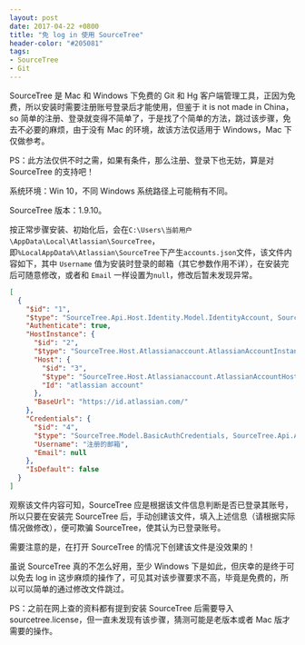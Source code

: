 ```yaml
---
layout: post
date: 2017-04-22 +0800
title: "免 log in 使用 SourceTree"
header-color: "#205081"
tags:
- SourceTree
- Git
---
```


SourceTree 是 Mac 和 Windows 下免费的 Git 和 Hg 客户端管理工具，正因为免费，所以安装时需要注册账号登录后才能使用，但鉴于 it is not made in China，so 简单的注册、登录就变得不简单了，于是找了个简单的方法，跳过该步骤，免去不必要的麻烦，由于没有 Mac 的环境，故该方法仅适用于 Windows，Mac 下仅做参考。

PS：此方法仅供不时之需，如果有条件，那么注册、登录下也无妨，算是对 SourceTree 的支持吧！

<!--more-->

系统环境：Win 10，不同 Windows 系统路径上可能稍有不同。

SourceTree 版本：1.9.10。

按正常步骤安装、初始化后，会在`C:\Users\当前用户\AppData\Local\Atlassian\SourceTree`，即`%LocalAppData%\Atlassian\SourceTree`下产生`accounts.json`文件，该文件内容如下，其中 `Username` 值为安装时登录的邮箱（其它参数作用不详），在安装完后可随意修改，或者和 `Email` 一样设置为`null`，修改后暂未发现异常。

```json
[
  {
    "$id": "1",
    "$type": "SourceTree.Api.Host.Identity.Model.IdentityAccount, SourceTree.Api.Host.Identity",
    "Authenticate": true,
    "HostInstance": {
      "$id": "2",
      "$type": "SourceTree.Host.Atlassianaccount.AtlassianAccountInstance, SourceTree.Host.AtlassianAccount",
      "Host": {
        "$id": "3",
        "$type": "SourceTree.Host.Atlassianaccount.AtlassianAccountHost, SourceTree.Host.AtlassianAccount",
        "Id": "atlassian account"
      },
      "BaseUrl": "https://id.atlassian.com/"
    },
    "Credentials": {
      "$id": "4",
      "$type": "SourceTree.Model.BasicAuthCredentials, SourceTree.Api.Account",
      "Username": "注册的邮箱",
      "Email": null
    },
    "IsDefault": false
  }
]
```

观察该文件内容可知，SourceTree 应是根据该文件信息判断是否已登录其账号，所以只要在安装完 SourceTree 后，手动创建该文件，填入上述信息（请根据实际情况做修改），便可欺骗 SourceTree，使其认为已登录账号。

需要注意的是，在打开 SourceTree 的情况下创建该文件是没效果的！


虽说 SourceTree 真的不怎么好用，至少 Windows 下是如此，但庆幸的是终于可以免去 log in 这步麻烦的操作了，可见其对该步骤要求不高，毕竟是免费的，所以可以简单的通过修改文件跳过。

PS：之前在网上查的资料都有提到安装 SourceTree 后需要导入 sourcetree.license，但一直未发现有该步骤，猜测可能是老版本或者 Mac 版才需要的操作。